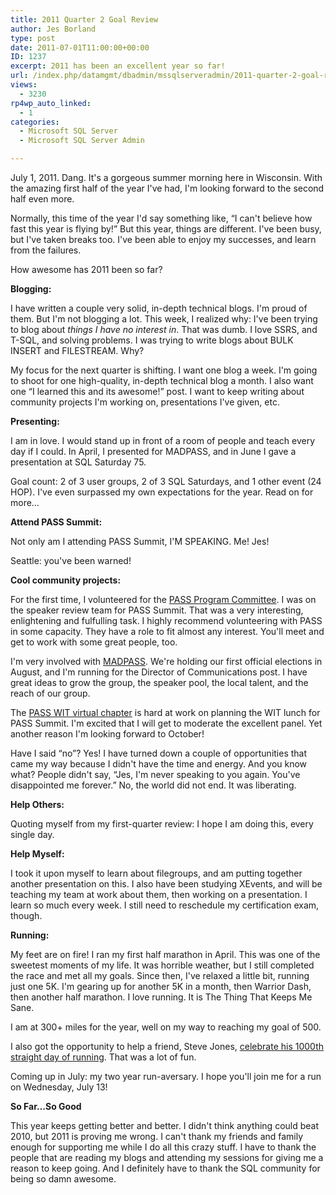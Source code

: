 ```yaml
---
title: 2011 Quarter 2 Goal Review
author: Jes Borland
type: post
date: 2011-07-01T11:00:00+00:00
ID: 1237
excerpt: 2011 has been an excellent year so far!
url: /index.php/datamgmt/dbadmin/mssqlserveradmin/2011-quarter-2-goal-review/
views:
  - 3230
rp4wp_auto_linked:
  - 1
categories:
  - Microsoft SQL Server
  - Microsoft SQL Server Admin

---
```

July 1, 2011. Dang. It's a gorgeous summer morning here in Wisconsin. With the amazing first half of the year I've had, I'm looking forward to the second half even more. 

Normally, this time of the year I'd say something like, “I can't believe how fast this year is flying by!” But this year, things are different. I've been busy, but I've taken breaks too. I've been able to enjoy my successes, and learn from the failures. 

How awesome has 2011 been so far? 

**Blogging:**

I have written a couple very solid, in-depth technical blogs. I'm proud of them. But I'm not blogging a lot. This week, I realized why: I've been trying to blog about _things I have no interest in_. That was dumb. I love SSRS, and T-SQL, and solving problems. I was trying to write blogs about BULK INSERT and FILESTREAM. Why? 

My focus for the next quarter is shifting. I want one blog a week. I'm going to shoot for one high-quality, in-depth technical blog a month. I also want one “I learned this and its awesome!” post. I want to keep writing about community projects I'm working on, presentations I've given, etc. 

**Presenting:** 

I am in love. I would stand up in front of a room of people and teach every day if I could. In April, I presented for MADPASS, and in June I gave a presentation at SQL Saturday 75. 

Goal count: 2 of 3 user groups, 2 of 3 SQL Saturdays, and 1 other event (24 HOP). I've even surpassed my own expectations for the year. Read on for more…

**Attend PASS Summit:** 

Not only am I attending PASS Summit, I'M SPEAKING. Me! Jes! 

Seattle: you've been warned! 

**Cool community projects:**

For the first time, I volunteered for the [PASS Program Committee][1]. I was on the speaker review team for PASS Summit. That was a very interesting, enlightening and fulfulling task. I highly recommend volunteering with PASS in some capacity. They have a role to fit almost any interest. You'll meet and get to work with some great people, too. 

I'm very involved with [MADPASS][2]. We're holding our first official elections in August, and I'm running for the Director of Communications post. I have great ideas to grow the group, the speaker pool, the local talent, and the reach of our group. 

The [PASS WIT virtual chapter][3] is hard at work on planning the WIT lunch for PASS Summit. I'm excited that I will get to moderate the excellent panel. Yet another reason I'm looking forward to October! 

Have I said “no”? Yes! I have turned down a couple of opportunities that came my way because I didn't have the time and energy. And you know what? People didn't say, “Jes, I'm never speaking to you again. You've disappointed me forever.” No, the world did not end. It was liberating. 

**Help Others:** 

Quoting myself from my first-quarter review: I hope I am doing this, every single day. 

**Help Myself:**

I took it upon myself to learn about filegroups, and am putting together another presentation on this. I also have been studying XEvents, and will be teaching my team at work about them, then working on a presentation. I learn so much every week. I still need to reschedule my certification exam, though. 

**Running:** 

My feet are on fire! I ran my first half marathon in April. This was one of the sweetest moments of my life. It was horrible weather, but I still completed the race and met all my goals. Since then, I've relaxed a little bit, running just one 5K. I'm gearing up for another 5K in a month, then Warrior Dash, then another half marathon. I love running. It is The Thing That Keeps Me Sane. 

I am at 300+ miles for the year, well on my way to reaching my goal of 500. 

I also got the opportunity to help a friend, Steve Jones, [celebrate his 1000th straight day of running][4]. That was a lot of fun. 

Coming up in July: my two year run-aversary. I hope you'll join me for a run on Wednesday, July 13! 

**So Far…So Good** 

This year keeps getting better and better. I didn't think anything could beat 2010, but 2011 is proving me wrong. I can't thank my friends and family enough for supporting me while I do all this crazy stuff. I have to thank the people that are reading my blogs and attending my sessions for giving me a reason to keep going. And I definitely have to thank the SQL community for being so damn awesome.

 [1]: http://www.sqlpass.org/Community/Volunteers.aspx
 [2]: http://madpass.org
 [3]: http://wit.sqlpass.org/
 [4]: http://jesborland.wordpress.com/2011/06/10/we-did-it-we-ran-with-steve-runwithsteve/